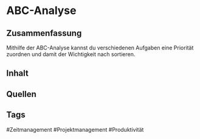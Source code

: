# ABC-Analyse
## Zusammenfassung
Mithilfe der ABC-Analyse kannst du verschiedenen Aufgaben eine Priorität zuordnen und damit der Wichtigkeit nach sortieren.

## Inhalt


## Quellen


## Tags
#Zeitmanagement 
#Projektmanagement 
#Produktivität 